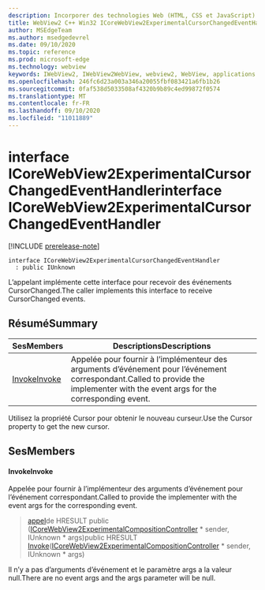 ```yaml
---
description: Incorporer des technologies Web (HTML, CSS et JavaScript) dans vos applications natives avec le contrôle Microsoft Edge WebView2
title: WebView2 C++ Win32 ICoreWebView2ExperimentalCursorChangedEventHandler
author: MSEdgeTeam
ms.author: msedgedevrel
ms.date: 09/10/2020
ms.topic: reference
ms.prod: microsoft-edge
ms.technology: webview
keywords: IWebView2, IWebView2WebView, webview2, WebView, applications Win32, Win32, Edge, ICoreWebView2, ICoreWebView2Controller, contrôle de navigateur, html Edge, ICoreWebView2ExperimentalCursorChangedEventHandler
ms.openlocfilehash: 246fc6d23a003a346a20055fbf083421a6fb1b26
ms.sourcegitcommit: 0faf538d5033508af4320b9b89c4ed99872f0574
ms.translationtype: MT
ms.contentlocale: fr-FR
ms.lasthandoff: 09/10/2020
ms.locfileid: "11011889"
---
```

# <span data-ttu-id="fb9b2-104">interface ICoreWebView2ExperimentalCursorChangedEventHandler</span><span class="sxs-lookup"><span data-stu-id="fb9b2-104">interface ICoreWebView2ExperimentalCursorChangedEventHandler</span></span> 

[!INCLUDE [prerelease-note](../../includes/prerelease-note.md)]

```
interface ICoreWebView2ExperimentalCursorChangedEventHandler
  : public IUnknown
```

<span data-ttu-id="fb9b2-105">L’appelant implémente cette interface pour recevoir des événements CursorChanged.</span><span class="sxs-lookup"><span data-stu-id="fb9b2-105">The caller implements this interface to receive CursorChanged events.</span></span>

## <span data-ttu-id="fb9b2-106">Résumé</span><span class="sxs-lookup"><span data-stu-id="fb9b2-106">Summary</span></span>

 <span data-ttu-id="fb9b2-107">Ses</span><span class="sxs-lookup"><span data-stu-id="fb9b2-107">Members</span></span>                        | <span data-ttu-id="fb9b2-108">Descriptions</span><span class="sxs-lookup"><span data-stu-id="fb9b2-108">Descriptions</span></span>
--------------------------------|---------------------------------------------
[<span data-ttu-id="fb9b2-109">Invoke</span><span class="sxs-lookup"><span data-stu-id="fb9b2-109">Invoke</span></span>](#invoke) | <span data-ttu-id="fb9b2-110">Appelée pour fournir à l’implémenteur des arguments d’événement pour l’événement correspondant.</span><span class="sxs-lookup"><span data-stu-id="fb9b2-110">Called to provide the implementer with the event args for the corresponding event.</span></span>

<span data-ttu-id="fb9b2-111">Utilisez la propriété Cursor pour obtenir le nouveau curseur.</span><span class="sxs-lookup"><span data-stu-id="fb9b2-111">Use the Cursor property to get the new cursor.</span></span>

## <span data-ttu-id="fb9b2-112">Ses</span><span class="sxs-lookup"><span data-stu-id="fb9b2-112">Members</span></span>

#### <span data-ttu-id="fb9b2-113">Invoke</span><span class="sxs-lookup"><span data-stu-id="fb9b2-113">Invoke</span></span> 

<span data-ttu-id="fb9b2-114">Appelée pour fournir à l’implémenteur des arguments d’événement pour l’événement correspondant.</span><span class="sxs-lookup"><span data-stu-id="fb9b2-114">Called to provide the implementer with the event args for the corresponding event.</span></span>

> <span data-ttu-id="fb9b2-115">[appel](#invoke)de HRESULT public ([ICoreWebView2ExperimentalCompositionController](icorewebview2experimentalcompositioncontroller.md) \* sender, IUnknown \* args)</span><span class="sxs-lookup"><span data-stu-id="fb9b2-115">public HRESULT [Invoke](#invoke)([ICoreWebView2ExperimentalCompositionController](icorewebview2experimentalcompositioncontroller.md) \* sender, IUnknown \* args)</span></span>

<span data-ttu-id="fb9b2-116">Il n’y a pas d’arguments d’événement et le paramètre args a la valeur null.</span><span class="sxs-lookup"><span data-stu-id="fb9b2-116">There are no event args and the args parameter will be null.</span></span>

